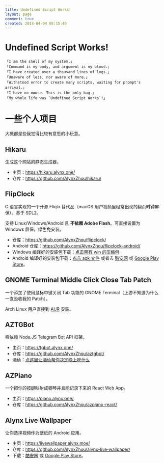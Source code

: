 ```yaml
---
title: Undefined Script Works!
layout: page
comment: true
created: 2018-04-04 08:15:40
---
```

# Undefined Script Works!

```plain
「I am the shell of my system.」
「Command is my body, and argument is my blood.」
「I have created over a thousand lines of logs.」
「Unaware of less, nor aware of more.」
「Withstood error to create many scripts, waiting for prompt's arrival.」
「I have no mouse. This is the only bug.」
「My whole life was `Undefined Script Works`!」
```

# 一些个人项目

大概都是些我觉得比较有意思的小玩意。

## Hikaru

生成这个网站的静态生成器。

- 主页：<https://hikaru.alynx.one/>
- 仓库：<https://github.com/AlynxZhou/hikaru/>

## FlipClock

C 语言实现的一个开源 Fliqlo 替代品（macOS 用户视频里经常出现的翻页时钟屏保）。基于 SDL2。

支持 Linux/Windows/Android 且 **不依赖 Adobe Flash**。可直接设置为 Windows 屏保，绿色免安装。

- 仓库：<https://github.com/AlynxZhou/flipclock/>
- Android 仓库：<https://github.com/AlynxZhou/flipclock-android/>
- Windows 编译好的安装包下载：[点击带有 win 的压缩包](https://github.com/AlynxZhou/flipclock/releases/latest)
- Android 编译好的安装包下载：[点击 apk 文件](https://github.com/AlynxZhou/flipclock-android/releases/latest) 或者去 [酷安网](http://www.coolapk.com/apk/277663) 或 [Google Play Store](https://play.google.com/store/apps/details?id=one.alynx.flipclock)。

## GNOME Terminal Middle Click Close Tab Patch

一个添加了使用鼠标中键关闭 Tab 功能的 GNOME Terminal（上游不知道为什么一直没收我的 Patch）。

Arch Linux 用户直接到 [AUR](https://aur.archlinux.org/packages/gnome-terminal-middle-click-close-tab/) 安装。

## AZTGBot

零依赖 Node.JS Telegram Bot API 框架。

- 主页：<https://tgbot.alynx.one/>
- 仓库：<https://github.com/AlynxZhou/aztgbot/>
- 酒仙：[点这里让酒仙帮你决定晚上吃什么](https://t.me/mangix_bot)

## AZPiano

一个把你的按键映射成钢琴并且能记录下来的 React Web App。

- 主页：<https://piano.alynx.one/>
- 仓库：<https://github.com/AlynxZhou/azpiano-react/>

## Alynx Live Wallpaper

让你选择视频作为壁纸的 Android 应用。

- 主页：<https://livewallpaper.alynx.moe/>
- 仓库：<https://github.com/AlynxZhou/alynx-live-wallpaper/>
- 下载：[酷安网](http://www.coolapk.com/apk/220573) 或 [Google Play Store](https://play.google.com/store/apps/details?id=xyz.alynx.livewallpaper)。
